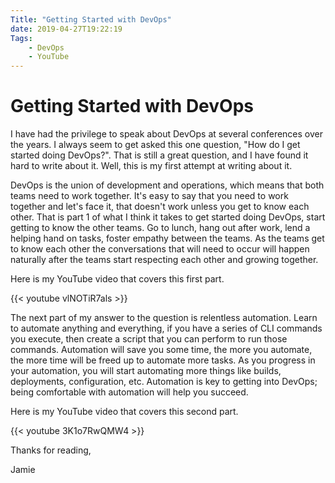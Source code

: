 ```yaml
---
Title: "Getting Started with DevOps"
date: 2019-04-27T19:22:19
Tags:
    - DevOps
    - YouTube
---
```


# Getting Started with DevOps

I have had the privilege to speak about DevOps at several conferences over the years. I always seem to get asked this
one question, "How do I get started doing DevOps?". That is still a great question, and I have found it hard to write
about it. Well, this is my first attempt at writing about it.

DevOps is the union of development and operations, which means that both teams need to work together. It's easy to say
that you need to work together and let's face it, that doesn't work unless you get to know each other. That is part 1 of
what I think it takes to get started doing DevOps, start getting to know the other teams. Go to lunch, hang out after
work, lend a helping hand on tasks, foster empathy between the teams. As the teams get to know each other the
conversations that will need to occur will happen naturally after the teams start respecting each other and growing
together.

Here is my YouTube video that covers this first part.

{{< youtube vlNOTiR7als >}}

The next part of my answer to the question is relentless automation. Learn to automate anything and everything, if you
have a series of CLI commands you execute, then create a script that you can perform to run those commands. Automation
will save you some time, the more you automate, the more time will be freed up to automate more tasks. As you progress
in your automation, you will start automating more things like builds, deployments, configuration, etc. Automation is
key to getting into DevOps; being comfortable with automation will help you succeed.

Here is my YouTube video that covers this second part.

{{< youtube 3K1o7RwQMW4 >}}

Thanks for reading,

Jamie

